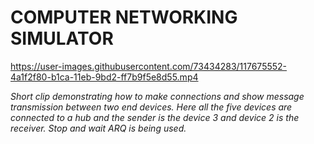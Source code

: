 # **COMPUTER NETWORKING SIMULATOR**  


https://user-images.githubusercontent.com/73434283/117675552-4a1f2f80-b1ca-11eb-9bd2-ff7b9f5e8d55.mp4
  <p>
  <em> Short clip demonstrating how to make connections and show message transmission between two end devices. Here all the five devices are connected to a hub and the sender is the device 3 and device 2 is the receiver. Stop and wait ARQ is being used.
</p>
